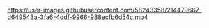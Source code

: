 https://user-images.githubusercontent.com/58243358/214479667-d649543a-3fa6-4ddf-9966-988ecfb6d54c.mp4

